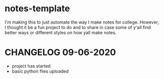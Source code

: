 # notes-template
I'm making this to just automate the way I make notes for college. However, I thought it be a fun project to do and to share in case some of y'all find better ways or different styles on how yall make notes.

# CHANGELOG 09-06-2020
- project has started 
- basic python files uploaded 
